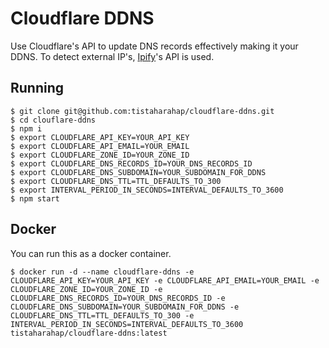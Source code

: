 # Cloudflare DDNS

Use Cloudflare's API to update DNS records effectively making it your DDNS. To detect external IP's, [Ipify](https://www.ipify.org/)'s API is used.

## Running

```shell
$ git clone git@github.com:tistaharahap/cloudflare-ddns.git
$ cd clouflare-ddns
$ npm i
$ export CLOUDFLARE_API_KEY=YOUR_API_KEY
$ export CLOUDFLARE_API_EMAIL=YOUR_EMAIL
$ export CLOUDFLARE_ZONE_ID=YOUR_ZONE_ID
$ export CLOUDFLARE_DNS_RECORDS_ID=YOUR_DNS_RECORDS_ID
$ export CLOUDFLARE_DNS_SUBDOMAIN=YOUR_SUBDOMAIN_FOR_DDNS
$ export CLOUDFLARE_DNS_TTL=TTL_DEFAULTS_TO_300
$ export INTERVAL_PERIOD_IN_SECONDS=INTERVAL_DEFAULTS_TO_3600
$ npm start
```

## Docker

You can run this as a docker container.

```shell
$ docker run -d --name cloudflare-ddns -e CLOUDFLARE_API_KEY=YOUR_API_KEY -e CLOUDFLARE_API_EMAIL=YOUR_EMAIL -e CLOUDFLARE_ZONE_ID=YOUR_ZONE_ID -e CLOUDFLARE_DNS_RECORDS_ID=YOUR_DNS_RECORDS_ID -e CLOUDFLARE_DNS_SUBDOMAIN=YOUR_SUBDOMAIN_FOR_DDNS -e CLOUDFLARE_DNS_TTL=TTL_DEFAULTS_TO_300 -e INTERVAL_PERIOD_IN_SECONDS=INTERVAL_DEFAULTS_TO_3600 tistaharahap/cloudflare-ddns:latest
```

